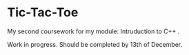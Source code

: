 # Tic-Tac-Toe
My second coursework for my module: Intruduction to C++ .

Work in progress. Should be completed by 13th of December.
